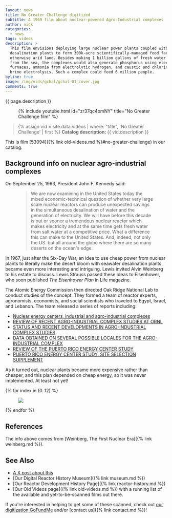 ```yaml
---
layout: news
title: No Greater Challenge digitized
subtitle: A 1969 film about nuclear-powered Agro-Industrial complexes
author: nick
categories:
  - news
tags: videos
description: >
  This film envisions deploying large nuclear power plants coupled with
  desalination plants to form 300k-acre scientifically-managed food factories in
  otherwise arid land. Besides making 1 billion gallons of fresh water per day
  from the sea, the complexes would also generate phosphorus using electric
  furnaces, ammonia from electrolytic hydrogen, and caustic and chlorine from
  brine electrolysis. Such a complex could feed 6 million people.
byline: true
image: /img/vids/gchal/gchal-01_cover.jpg
comments: true
---
```


<div class="row">
<div class="col-md-8" markdown="1">

{{ page.description }}

<figure>
<div class="ratio ratio-16x9">
{% include youtube.html id="zr37qc4omNY" title="No Greater Challenge film" %}
</div>
</figure>

<blockquote class="blockquote">
{% assign vid = site.data.videos | where: "title", 'No Greater Challenge' | first %}
<b>Catalog description: </b> {{ vid.description }}
</blockquote>

This is film [53094]({% link old-videos.md %}#no-greater-challenge) in our
catalog.

## Background info on nuclear agro-industrial complexes

On September 25, 1963, President John F. Kennedy said:

<figure class="text-start">
  <blockquote class="blockquote">
We are now examining in the United States today the mixed economic-technical
question of whether very large scale nuclear reactors can produce unexpected
savings in the simultaneous desalination of water and the generation of
electricity. We will have before this decade is out or sooner a tremendous
nuclear reactor which makes electricity and at the same time gets fresh water
from salt water at a competitive price. What a difference this can make to the
United States. And, indeed, not only the US. but all around the globe where
there are so many deserts on the ocean's edge.
</blockquote>
</figure>

In 1967, just after the Six-Day War, an idea to use cheap power from nuclear
plants to literally make the desert bloom with seawater desalination plants
became even more interesting and intriguing. Lewis invited Alvin Weinberg to his
estate to discuss. Lewis Strauss passed these ideas to Eisenhower, who soon
published _The Eisenhower Plan_ in Life magazine.

The Atomic Energy Commission then directed Oak Ridge National Lab to conduct
studies of the concept. They formed a team of reactor experts, agronomists,
economists, and social scientists who traveled to Egypt, Israel, and Lebanon.
The team released a series of reports including:

- [Nuclear energy centers, industrial and agro-industrial complexes](https://www.osti.gov/biblio/5173182)
- [REVIEW OF RECENT AGRO-INDUSTRIAL COMPLEX STUDIES AT ORNL](https://www.osti.gov/biblio/4712131)
- [STATUS AND RECENT DEVELOPMENTS IN AGRO-INDUSTRIAL COMPLEX STUDIES](https://www.osti.gov/biblio/4125691)
- [DATA OBTAINED ON SEVERAL POSSIBLE LOCALES FOR THE AGRO-INDUSTRIAL COMPLEX](https://www.osti.gov/biblio/4043681)
- [REVIEW OF THE PUERTO RICO ENERGY CENTER STUDY](https://www.osti.gov/biblio/4703297)
- [PUERTO RICO ENERGY CENTER STUDY. SITE SELECTION SUPPLEMENT](https://www.osti.gov/biblio/4746862)

As it turned out, nuclear plants became more expensive rather than cheaper, and this
plan depended on cheap energy, so it was never implemented. At least not yet!

</div>
</div>

<div class="row">
<div class="col-md-12" markdown="1">

<div class="row">
 {% for index in (0..12) %} 
  <div class="col col-3 col-sm-4 col-xs-2 col-md-2 col-lg-2 col-xl-2 p-0">
    <figure class="figure p-0 m-0">
      <a
        href="/img/vids/gchal/gchal-{{index| prepend: '00' | slice: -2, 2 }}.jpg"
      >
        <img
          src="/img/vids/gchal/gchal-{{index | prepend: '00' | slice: -2, 2 }}_sm.jpg"
          class="img-fluid p-0"
        />
      </a>
    </figure>
  </div>
 {% endfor %}
  </div>
</div>
</div>

<div class="row">
<div class="col-md-8" markdown="1">

## References

The info above comes from [Weinberg, The First Nuclear Era]({% link weinberg.md %}).

## See Also

- [A X post about this](https://x.com/whatisnuclear/status/1884927036738929074)
- [Our Digital Reactor History Museum]({% link museum.md %})
- [Our Reactor Development History Page]({% link reactor-history.md %})
- [Our Old Videos page]({% link old-videos.md %}) with a running list of the
  available and yet-to-be-scanned films out there.

If you're interested in helping to get some of these scanned, check out [our
digitization
GoFundMe](https://www.gofundme.com/f/the-digitization-of-old-nuclear-energy-videos)
and/or [contact us]({% link contact.md %})!

</div>
</div>
